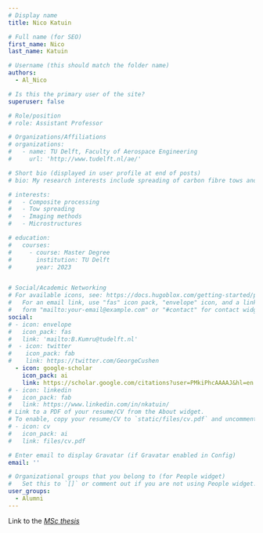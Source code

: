 ```yaml
---
# Display name
title: Nico Katuin

# Full name (for SEO)
first_name: Nico
last_name: Katuin

# Username (this should match the folder name)
authors:
  - Al_Nico

# Is this the primary user of the site?
superuser: false

# Role/position
# role: Assistant Professor

# Organizations/Affiliations
# organizations:
#   - name: TU Delft, Faculty of Aerospace Engineering
#     url: 'http://www.tudelft.nl/ae/'

# Short bio (displayed in user profile at end of posts)
# bio: My research interests include spreading of carbon fibre tows and defect detection and imaging

# interests:
#   - Composite processing
#   - Tow spreading
#   - Imaging methods
#   - Microstructures

# education:
#   courses:
#     - course: Master Degree
#       institution: TU Delft
#       year: 2023


# Social/Academic Networking
# For available icons, see: https://docs.hugoblox.com/getting-started/page-builder/#icons
#   For an email link, use "fas" icon pack, "envelope" icon, and a link in the
#   form "mailto:your-email@example.com" or "#contact" for contact widget.
social:
# - icon: envelope
#   icon_pack: fas
#   link: 'mailto:B.Kumru@tudelft.nl'
#  - icon: twitter
#    icon_pack: fab
#    link: https://twitter.com/GeorgeCushen
  - icon: google-scholar
    icon_pack: ai
    link: https://scholar.google.com/citations?user=PMkiPhcAAAAJ&hl=en
# - icon: linkedin
#   icon_pack: fab
#   link: https://www.linkedin.com/in/nkatuin/
# Link to a PDF of your resume/CV from the About widget.
# To enable, copy your resume/CV to `static/files/cv.pdf` and uncomment the lines below.
# - icon: cv
#   icon_pack: ai
#   link: files/cv.pdf

# Enter email to display Gravatar (if Gravatar enabled in Config)
email: ''

# Organizational groups that you belong to (for People widget)
#   Set this to `[]` or comment out if you are not using People widget.
user_groups:
  - Alumni
---
```


Link to the [*MSc thesis*](https://repository.tudelft.nl/record/uuid:071a2a22-fa4d-423b-b049-6f2e70dbfc19)


